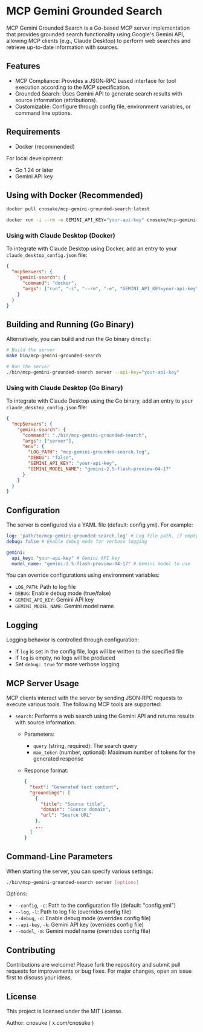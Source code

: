 # MCP Gemini Grounded Search

MCP Gemini Grounded Search is a Go-based MCP server implementation that provides grounded search functionality using Google's Gemini API, allowing MCP clients (e.g., Claude Desktop) to perform web searches and retrieve up-to-date information with sources.

## Features

* MCP Compliance: Provides a JSON‐RPC based interface for tool execution according to the MCP specification.
* Grounded Search: Uses Gemini API to generate search results with source information (attributions).
* Customizable: Configure through config file, environment variables, or command line options.

## Requirements

- Docker (recommended)

For local development:

- Go 1.24 or later
- Gemini API key

## Using with Docker (Recommended)

```bash
docker pull cnosuke/mcp-gemini-grounded-search:latest

docker run -i --rm -e GEMINI_API_KEY="your-api-key" cnosuke/mcp-gemini-grounded-search:latest
```

### Using with Claude Desktop (Docker)

To integrate with Claude Desktop using Docker, add an entry to your `claude_desktop_config.json` file:

```json
{
  "mcpServers": {
    "gemini-search": {
      "command": "docker",
      "args": ["run", "-i", "--rm", "-e", "GEMINI_API_KEY=your-api-key", "cnosuke/mcp-gemini-grounded-search:latest"]
    }
  }
}
```

## Building and Running (Go Binary)

Alternatively, you can build and run the Go binary directly:

```bash
# Build the server
make bin/mcp-gemini-grounded-search

# Run the server
./bin/mcp-gemini-grounded-search server --api-key="your-api-key"
```

### Using with Claude Desktop (Go Binary)

To integrate with Claude Desktop using the Go binary, add an entry to your `claude_desktop_config.json` file:

```json
{
  "mcpServers": {
    "gemini-search": {
      "command": "./bin/mcp-gemini-grounded-search",
      "args": ["server"],
      "env": {
        "LOG_PATH": "mcp-gemini-grounded-search.log",
        "DEBUG": "false",
        "GEMINI_API_KEY": "your-api-key",
        "GEMINI_MODEL_NAME": "gemini-2.5-flash-preview-04-17"
      }
    }
  }
}
```

## Configuration

The server is configured via a YAML file (default: config.yml). For example:

```yaml
log: 'path/to/mcp-gemini-grounded-search.log' # Log file path, if empty no log will be produced
debug: false # Enable debug mode for verbose logging

gemini:
  api_key: "your-api-key" # Gemini API key
  model_name: "gemini-2.5-flash-preview-04-17" # Gemini model to use
```

You can override configurations using environment variables:
- `LOG_PATH`: Path to log file
- `DEBUG`: Enable debug mode (true/false)
- `GEMINI_API_KEY`: Gemini API key
- `GEMINI_MODEL_NAME`: Gemini model name

## Logging

Logging behavior is controlled through configuration:

- If `log` is set in the config file, logs will be written to the specified file
- If `log` is empty, no logs will be produced
- Set `debug: true` for more verbose logging

## MCP Server Usage

MCP clients interact with the server by sending JSON‐RPC requests to execute various tools. The following MCP tools are supported:

* `search`: Performs a web search using the Gemini API and returns results with source information.
  * Parameters:
    * `query` (string, required): The search query
    * `max_token` (number, optional): Maximum number of tokens for the generated response

  * Response format:
    ```json
    {
      "text": "Generated text content",
      "groundings": [
        {
          "title": "Source title",
          "domain": "Source domain",
          "url": "Source URL"
        },
        ...
      ]
    }
    ```

## Command-Line Parameters

When starting the server, you can specify various settings:

```bash
./bin/mcp-gemini-grounded-search server [options]
```

Options:

- `--config`, `-c`: Path to the configuration file (default: "config.yml")
- `--log`, `-l`: Path to log file (overrides config file)
- `--debug`, `-d`: Enable debug mode (overrides config file)
- `--api-key`, `-k`: Gemini API key (overrides config file)
- `--model`, `-m`: Gemini model name (overrides config file)

## Contributing

Contributions are welcome! Please fork the repository and submit pull requests for improvements or bug fixes. For major changes, open an issue first to discuss your ideas.

## License

This project is licensed under the MIT License.

Author: cnosuke ( x.com/cnosuke )